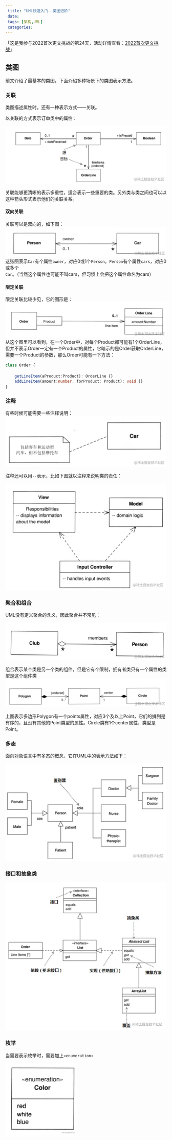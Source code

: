 ```yaml
---
 title: "UML快速入门——类图进阶"
 date: 
 tags: [架构,UML]
 categories: 
---
```


「这是我参与2022首次更文挑战的第24天，活动详情查看：[2022首次更文挑战](https://juejin.cn/post/7052884569032392740 "https://juejin.cn/post/7052884569032392740")」

类图
--

前文介绍了最基本的类图，下面介绍多种场景下的类图表示方法。

### 关联

类图描述属性时，还有一种表示方式——关联。

以关联的方式表示订单类中的属性：

![image.png](../imgs/5b0a81f603a74a308024c7f56ffb4ba5.png)

关联能够更清晰的表示多重性，适合表示一些重要的类。另外类与类之间也可以以这种箭头形式表示他们的关联关系。

#### 双向关联

关联可以是双向的，如下图： ![image.png](../imgs/fe6f3b7830174af792016fe55c80246d.png) 这张图表示`Car`有个属性`owner`，对应0或1个`Person`。`Person`有个属性`cars`，对应0或多个`Car`。（当然这个属性也可能不叫cars，但习惯上会把这个属性命名为cars）

#### 限定关联

限定关联比较少见，它的图形是： ![image.png](../imgs/80f00eaaeaad4fe582d2b84708c8cccd.png) 从这个图里可以看到，在一个Order中，对每个Product都可能有1个OrderLine，但并不表示Order一定有一个Product的属性，它暗示的是Order获取OrderLine，需要一个Product的参数，那么Order可能有一下方法：

```ts
class Order {
    
    getLineItem(aProduct:Product): OrderLine {}
    addLineItem(amount:number, forProduct: Product): void {}
}
```

### 注释

有些时候可能需要一些注释说明： ![image.png](../imgs/6ec7d114aa1248869f6a08e87ee57878.png)

注释还可以用`--`表示，比如下图就以注释来说明类的责任：

![image.png](../imgs/d642f69551e74e95b50d02aacc6e3148.png)

### 聚合和组合

UML没有定义聚合的含义，因此聚合并不常见：

![image.png](../imgs/f5ea49d308974526bb0f7708ed122536.png)

组合表示某个类是另一个类的组件，但是它有个限制，拥有者类只有一个属性的类型是这个组件类 ![image.png](../imgs/22c8527da1d441afa6df86d050d08c09.png)

上图表示多边形Polygon有一个points属性，对应3个及以上Point，它们的排列是有序的，且没有其他的Point类型的属性。Circle类有1个center属性，类型是Point。

### 多态

面向对象语言中有多态的概念，它在UML中的表示方法如下：

![image.png](../imgs/902d670f367a43bd9847e3e14eae3c0b.png)

### 接口和抽象类

![image.png](../imgs/bc2df772897746ab890b3fe9890677fb.png)

### 枚举

当需要表示枚举时，需要加上`«enumeration»`

![1645364708(1).png](../imgs/286bc40bf9dc4c60b5f38b9bf17ca7f7.png)
